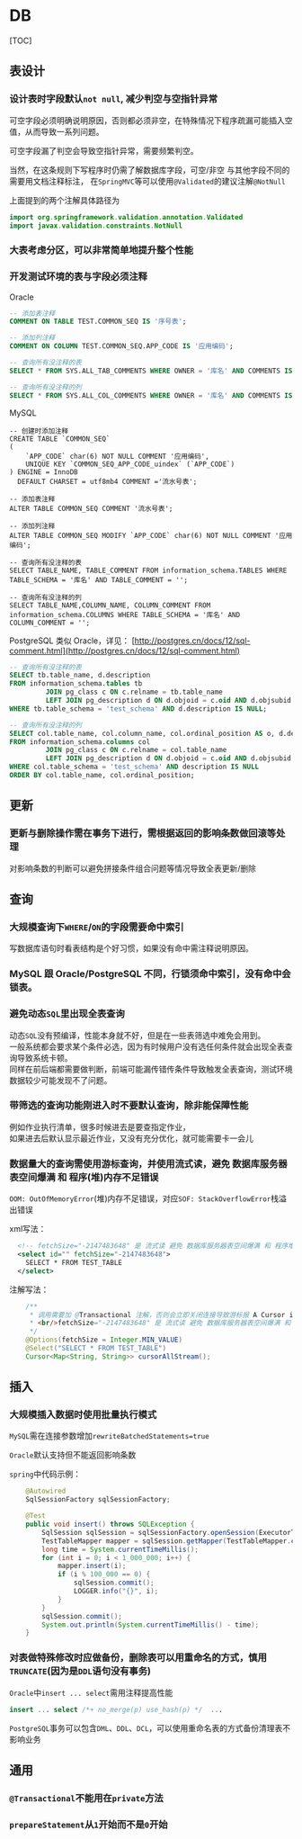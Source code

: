 # DB

[TOC]



## 表设计

### 设计表时字段默认`not null`, 减少判空与空指针异常

可空字段必须明确说明原因，否则都必须非空，在特殊情况下程序疏漏可能插入空值，从而导致一系列问题。

可空字段漏了判空会导致空指针异常，需要频繁判空。

当然，在这条规则下写程序时仍需了解数据库字段，可空/非空 与其他字段不同的需要用文档注释标注，
在`SpringMVC`等可以使用`@Validated`的建议注解`@NotNull`

上面提到的两个注解具体路径为
```java
import org.springframework.validation.annotation.Validated
import javax.validation.constraints.NotNull
```


### 大表考虑分区，可以非常简单地提升整个性能


### 开发测试环境的表与字段必须注释

Oracle
```sql
-- 添加表注释
COMMENT ON TABLE TEST.COMMON_SEQ IS '序号表';

-- 添加列注释
COMMENT ON COLUMN TEST.COMMON_SEQ.APP_CODE IS '应用编码';

-- 查询所有没注释的表
SELECT * FROM SYS.ALL_TAB_COMMENTS WHERE OWNER = '库名' AND COMMENTS IS NULL;

-- 查询所有没注释的列
SELECT * FROM SYS.ALL_COL_COMMENTS WHERE OWNER = '库名' AND COMMENTS IS NULL;
```

MySQL
```MySQL
-- 创建时添加注释
CREATE TABLE `COMMON_SEQ`
(
    `APP_CODE` char(6) NOT NULL COMMENT '应用编码',
    UNIQUE KEY `COMMON_SEQ_APP_CODE_uindex` (`APP_CODE`)
) ENGINE = InnoDB
  DEFAULT CHARSET = utf8mb4 COMMENT ='流水号表';

-- 添加表注释
ALTER TABLE COMMON_SEQ COMMENT '流水号表';

-- 添加列注释
ALTER TABLE COMMON_SEQ MODIFY `APP_CODE` char(6) NOT NULL COMMENT '应用编码';

-- 查询所有没注释的表
SELECT TABLE_NAME, TABLE_COMMENT FROM information_schema.TABLES WHERE TABLE_SCHEMA = '库名' AND TABLE_COMMENT = '';

-- 查询所有没注释的列
SELECT TABLE_NAME,COLUMN_NAME, COLUMN_COMMENT FROM information_schema.COLUMNS WHERE TABLE_SCHEMA = '库名' AND COLUMN_COMMENT = '';
```

PostgreSQL 类似 Oracle，详见：
[http://postgres.cn/docs/12/sql-comment.html](http://postgres.cn/docs/12/sql-comment.html)
```sql
-- 查询所有没注释的表
SELECT tb.table_name, d.description
FROM information_schema.tables tb
         JOIN pg_class c ON c.relname = tb.table_name
         LEFT JOIN pg_description d ON d.objoid = c.oid AND d.objsubid = '0'
WHERE tb.table_schema = 'test_schema' AND d.description IS NULL;

-- 查询所有没注释的列
SELECT col.table_name, col.column_name, col.ordinal_position AS o, d.description
FROM information_schema.columns col
         JOIN pg_class c ON c.relname = col.table_name
         LEFT JOIN pg_description d ON d.objoid = c.oid AND d.objsubid = col.ordinal_position
WHERE col.table_schema = 'test_schema' AND description IS NULL
ORDER BY col.table_name, col.ordinal_position;
```



## 更新

### 更新与删除操作需在事务下进行，需根据返回的影响条数做回滚等处理

对影响条数的判断可以避免拼接条件组合问题等情况导致全表更新/删除



## 查询

### 大规模查询下`WHERE`/`ON`的字段需要命中索引

写数据库语句时看表结构是个好习惯，如果没有命中需注释说明原因。


### MySQL 跟 Oracle/PostgreSQL 不同，行锁须命中索引，没有命中会锁表。


### 避免动态`SQL`里出现全表查询

动态`SQL`没有预编译，性能本身就不好，但是在一些表筛选中难免会用到。\
一般系统都会要求某个条件必选，因为有时候用户没有选任何条件就会出现全表查询导致系统卡顿。\
同样在前后端都需要做判断，前端可能漏传错传条件导致触发全表查询，测试环境数据较少可能发现不了问题。


### 带筛选的查询功能刚进入时不要默认查询，除非能保障性能

例如作业执行清单，很多时候进去是要查指定作业，\
如果进去后默认显示最近作业，又没有充分优化，就可能需要卡一会儿


### 数据量大的查询需使用游标查询，并使用流式读，避免 数据库服务器表空间爆满 和 程序(堆)内存不足错误

`OOM: OutOfMemoryError`(堆)内存不足错误，对应`SOF: StackOverflowError`栈溢出错误

xml写法：
```xml
  <!-- fetchSize="-2147483648" 是 流式读 避免 数据库服务器表空间爆满 和 程序堆内存不足错误 -->
  <select id="" fetchSize="-2147483648">
    SELECT * FROM TEST_TABLE
  </select>
```

注解写法：
```java
    /**
     * 调用需要加 @Transactional 注解，否则会立即关闭连接导致游标报 A Cursor is already closed.
     * <br/>fetchSize="-2147483648" 是 流式读 避免 数据库服务器表空间爆满 和 程序堆内存不足错误
     */
    @Options(fetchSize = Integer.MIN_VALUE)
    @Select("SELECT * FROM TEST_TABLE")
    Cursor<Map<String, String>> cursorAllStream();
```



## 插入

### 大规模插入数据时使用批量执行模式

`MySQL`需在连接参数增加`rewriteBatchedStatements=true`

`Oracle`默认支持但不能返回影响条数

`spring`中代码示例：
```java
    @Autowired
    SqlSessionFactory sqlSessionFactory;

    @Test
    public void insert() throws SQLException {
        SqlSession sqlSession = sqlSessionFactory.openSession(ExecutorType.BATCH, false);
        TestTableMapper mapper = sqlSession.getMapper(TestTableMapper.class);
        long time = System.currentTimeMillis();
        for (int i = 0; i < 1_000_000; i++) {
            mapper.insert(i);
            if (i % 100_000 == 0) {
                sqlSession.commit();
                LOGGER.info("{}", i);
            }
        }
        sqlSession.commit();
        System.out.println(System.currentTimeMillis() - time);
    }
```


### 对表做特殊修改时应做备份，删除表可以用重命名的方式，慎用`TRUNCATE`(因为是`DDL`语句没有事务)

`Oracle`中`insert ... select`需用注释提高性能
```sql
insert ... select /*+ no_merge(p) use_hash(p) */  ...
```

`PostgreSQL`事务可以包含`DML`、`DDL`、`DCL`，可以使用重命名表的方式备份清理表不影响业务



## 通用

### `@Transactional`不能用在`private`方法

### `prepareStatement`从`1`开始而不是`0`开始
